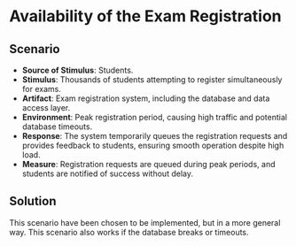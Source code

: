 # **Availability of the Exam Registration**

## Scenario
- **Source of Stimulus**: Students.  
- **Stimulus**: Thousands of students attempting to register simultaneously for exams.  
- **Artifact**: Exam registration system, including the database and data access layer.  
- **Environment**: Peak registration period, causing high traffic and potential database timeouts.  
- **Response**: The system temporarily queues the registration requests and provides feedback to students, ensuring smooth operation despite high load.  
- **Measure**: Registration requests are queued during peak periods, and students are notified of success without delay.  

## Solution 
This scenario have been chosen to be implemented, but in a more general way. This scenario also works if the database 
breaks or timeouts. 

